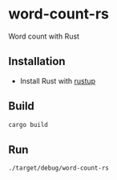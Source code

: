 # word-count-rs

Word count with Rust

## Installation

* Install Rust with [rustup](https://www.rust-lang.org/en-US/install.html)

## Build

```sh
cargo build
```

## Run

```sh
./target/debug/word-count-rs
```
